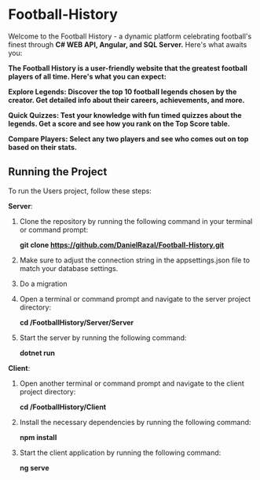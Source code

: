 # Football-History

Welcome to the Football History - a dynamic platform celebrating football's finest through **C# WEB API, Angular, and SQL Server.** Here's what awaits you:

**The Football History is a user-friendly website that the greatest football players of all time. Here's what you can expect:**

**Explore Legends: Discover the top 10 football legends chosen by the creator. Get detailed info about their careers, achievements, and more.**

**Quick Quizzes: Test your knowledge with fun timed quizzes about the legends. Get a score and see how you rank on the Top Score table.**

**Compare Players: Select any two players and see who comes out on top based on their stats.**

## Running the Project

To run the Users project, follow these steps:

**Server**:
1. Clone the repository by running the following command in your terminal or command prompt:

   **git clone https://github.com/DanielRazal/Football-History.git**
2. Make sure to adjust the connection string in the appsettings.json file to match your database settings.

3. Do a migration
   
4. Open a terminal or command prompt and navigate to the server project directory:

   **cd /FootballHistory/Server/Server**
   
5. Start the server by running the following command:

   **dotnet run**
   
**Client**:

1. Open another terminal or command prompt and navigate to the client project directory:

   **cd /FootballHistory/Client**

2. Install the necessary dependencies by running the following command:

   **npm install**
   
3. Start the client application by running the following command:

   **ng serve**
